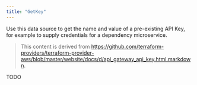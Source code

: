 ```yaml
---
title: "GetKey"
---
```


<!-- WARNING: this file was generated by the Pulumi Terraform Bridge (tfgen) Tool. -->
<!-- Do not edit by hand unless you're certain you know what you are doing! -->

<style>
  table td p { margin-top: 0; margin-bottom: 0; }
</style>

Use this data source to get the name and value of a pre-existing API Key, for
example to supply credentials for a dependency microservice.

> This content is derived from https://github.com/terraform-providers/terraform-provider-aws/blob/master/website/docs/d/api_gateway_api_key.html.markdown.


TODO

